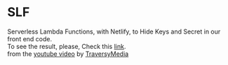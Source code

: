 # SLF
Serverless Lambda Functions, with Netlify, to Hide Keys and Secret in our front end code.  
To see the result, please, Check this [link](https://slf-ea21bb.netlify.com/).  
from the [youtube video](https://www.youtube.com/watch?v=drJwMlD9Mjo) by [TraversyMedia](https://www.youtube.com/channel/UC29ju8bIPH5as8OGnQzwJyA)
